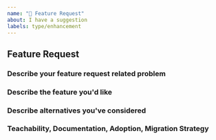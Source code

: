 ```yaml
---
name: "🚀 Feature Request"
about: I have a suggestion
labels: type/enhancement
---
```


## Feature Request

### Describe your feature request related problem

<!-- A description of what the problem is. -->

### Describe the feature you'd like

<!-- A description of what you want to happen. -->

### Describe alternatives you've considered

<!-- A description of any alternative solutions or features you've considered. -->

### Teachability, Documentation, Adoption, Migration Strategy

<!-- If you can, explain some scenarios how users might use this, or situations in which it would be helpful. Any API designs, mockups, or diagrams are also helpful. -->